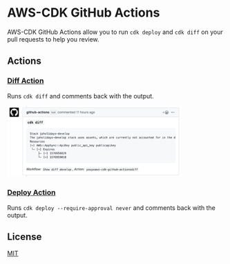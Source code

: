 # AWS-CDK GitHub Actions

AWS-CDK GitHub Actions allow you to run `cdk deploy` and `cdk diff` on your pull requests to help you review.

## Actions

### [Diff Action](diff/)

Runs `cdk diff` and comments back with the output.

<img src="./assets/diff.png" alt="AWS-CDK diff Action" width="80%" />

### [Deploy Action](deploy/)

Runs `cdk deploy --require-approval never` and comments back with the output.

## License

[MIT](LICENSE)
